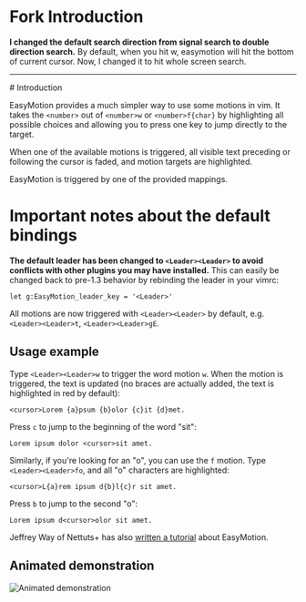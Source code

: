 # Fork Introduction

**I changed the default search direction from signal search to double direction search.**
By default, when you hit <leader><leader>w, easymotion will hit the bottom of current cursor.
Now, I changed it to hit whole screen search.

<hr>
# Introduction

EasyMotion provides a much simpler way to use some motions in vim. It
takes the `<number>` out of `<number>w` or `<number>f{char}` by
highlighting all possible choices and allowing you to press one key to
jump directly to the target.

When one of the available motions is triggered, all visible text
preceding or following the cursor is faded, and motion targets are
highlighted.

EasyMotion is triggered by one of the provided mappings.

# Important notes about the default bindings

**The default leader has been changed to `<Leader><Leader>` to avoid 
conflicts with other plugins you may have installed.** This can easily be 
changed back to pre-1.3 behavior by rebinding the leader in your vimrc:

	let g:EasyMotion_leader_key = '<Leader>'

All motions are now triggered with `<Leader><Leader>` by default, e.g.
`<Leader><Leader>t`, `<Leader><Leader>gE`.

## Usage example

Type `<Leader><Leader>w` to trigger the word motion `w`. When the motion is
triggered, the text is updated (no braces are actually added, the text
is highlighted in red by default):

	<cursor>Lorem {a}psum {b}olor {c}it {d}met.

Press `c` to jump to the beginning of the word "sit":

	Lorem ipsum dolor <cursor>sit amet.

Similarly, if you're looking for an "o", you can use the `f` motion.
Type `<Leader><Leader>fo`, and all "o" characters are highlighted:

	<cursor>L{a}rem ipsum d{b}l{c}r sit amet.

Press `b` to jump to the second "o":

	Lorem ipsum d<cursor>olor sit amet.

Jeffrey Way of Nettuts+ has also [written
a tutorial](http://net.tutsplus.com/tutorials/other/vim-essential-plugin-easymotion/)
about EasyMotion.

## Animated demonstration

![Animated demonstration](http://oi54.tinypic.com/2yysefm.jpg)
